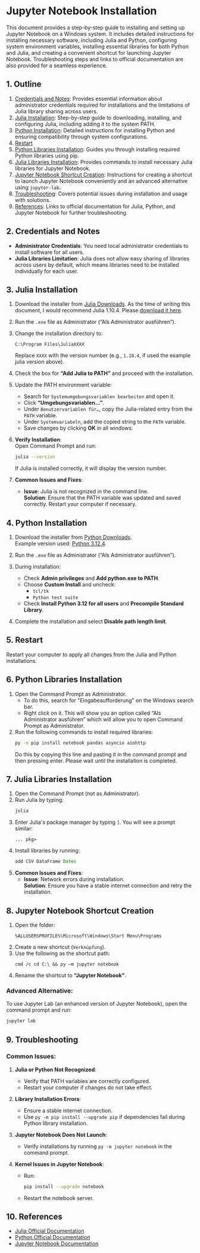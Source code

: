 # Jupyter Notebook Installation

This document provides a step-by-step guide to installing and setting up Jupyter Notebook on a Windows system. It includes detailed instructions for installing necessary software, including Julia and Python, configuring system environment variables, installing essential libraries for both Python and Julia, and creating a convenient shortcut for launching Jupyter Notebook. Troubleshooting steps and links to official documentation are also provided for a seamless experience.

## 1. Outline

1. [Credentials and Notes](#2-credentials-and-notes): Provides essential information about administrator credentials required for installations and the limitations of Julia library sharing across users.
2. [Julia Installation](#3-julia-installation): Step-by-step guide to downloading, installing, and configuring Julia, including adding it to the system PATH.
3. [Python Installation](#4-python-installation): Detailed instructions for installing Python and ensuring compatibility through system configurations.
4. [Restart](#5-restart)
5. [Python Libraries Installation](#6-python-libraries-installation): Guides you through installing required Python libraries using pip.
6. [Julia Libraries Installation](#7-julia-libraries-installation): Provides commands to install necessary Julia libraries for Jupyter Notebook.
7. [Jupyter Notebook Shortcut Creation](#8-jupyter-notebook-shortcut-creation): Instructions for creating a shortcut to launch Jupyter Notebook conveniently and an advanced alternative using `jupyter-lab`.
8. [Troubleshooting](#9-troubleshooting): Covers potential issues during installation and usage with solutions.
9. [References](#10-references): Links to official documentation for Julia, Python, and Jupyter Notebook for further troubleshooting.

## 2. Credentials and Notes

- **Administrator Credentials**: You need local administrator credentials to install software for all users.
- **Julia Libraries Limitation**: Julia does not allow easy sharing of libraries across users by default, which means libraries need to be installed individually for each user.

## 3. Julia Installation

1. Download the installer from [Julia Downloads](https://julialang.org/downloads/). As the time of writing this document, I would recommend Julia 1.10.4. Please [download it here](https://julialang-s3.julialang.org/bin/winnt/x64/1.10/julia-1.10.4-win64.exe).

2. Run the `.exe` file as Administrator (“Als Administrator ausführen”).

3. Change the installation directory to:

   ```
   C:\Program Files\JuliaXXXX
   ```

   Replace `XXXX` with the version number (e.g., `1.10.4`, if used the example julia version above).

4. Check the box for **“Add Julia to PATH”** and proceed with the installation.

5. Update the PATH environment variable:

   - Search for `Systemumgebungsvariablen bearbeiten` and open it.
   - Click **“Umgebungsvariablen…”**.
   - Under `Benutzervariablen für…`, copy the Julia-related entry from the `PATH` variable.
   - Under `Systemvariabeln`, add the copied string to the `PATH` variable.
   - Save changes by clicking **OK** in all windows.

6. **Verify Installation**:  
   Open Command Prompt and run:

   ```bash
   julia --version
   ```

   If Julia is installed correctly, it will display the version number.

7. **Common Issues and Fixes**:
   - **Issue**: Julia is not recognized in the command line.  
     **Solution**: Ensure that the PATH variable was updated and saved correctly. Restart your computer if necessary.

## 4. Python Installation

1. Download the installer from [Python Downloads](https://www.python.org/downloads/).  
   Example version used: [Python 3.12.4](https://www.python.org/ftp/python/3.12.4/python-3.12.4-amd64.exe).

2. Run the `.exe` file as Administrator (“Als Administrator ausführen”).

3. During installation:

   - Check **Admin privileges** and **Add python.exe to PATH**.
   - Choose **Custom Install** and uncheck:
     - `tcl/tk`
     - `Python test suite`
   - Check **Install Python 3.12 for all users** and **Precompile Standard Library**.

4. Complete the installation and select **Disable path length limit**.

## 5. Restart

Restart your computer to apply all changes from the Julia and Python installations.

## 6. Python Libraries Installation

1. Open the Command Prompt as Administrator.
   - To do this, search for "Eingabeaufforderung" on the Windows search bar.
   - Right click on it. This will show you an option called “Als Administrator ausführen” which will allow you to open Command Prompt as Administrator.
2. Run the following commands to install required libraries:
   ```bash
   py -m pip install notebook pandas asyncio aiohttp
   ```
   Do this by copying this line and pasting it in the command prompt and then pressing enter. Please wait until the installation is completed.

## 7. Julia Libraries Installation

1. Open the Command Prompt (not as Administrator).
2. Run Julia by typing:
   ```bash
   julia
   ```
3. Enter Julia's package manager by typing `]`. You will see a prompt similar:
   ```
   ... pkg>
   ```
4. Install libraries by running:
   ```julia
   add CSV DataFrame Dates
   ```
5. **Common Issues and Fixes**:
   - **Issue**: Network errors during installation.  
     **Solution**: Ensure you have a stable internet connection and retry the installation.

## 8. Jupyter Notebook Shortcut Creation

1. Open the folder:
   ```
   %ALLUSERSPROFILE%\Microsoft\Windows\Start Menu\Programs
   ```
2. Create a new shortcut (`Verknüpfung`).
3. Use the following as the shortcut path:
   ```
   cmd /c cd C:\ && py –m jupyter notebook
   ```
4. Rename the shortcut to **“Jupyter Notebook”**.

### Advanced Alternative:

To use Jupyter Lab (an enhanced version of Jupyter Notebook), open the command prompt and run:

```bash
jupyter lab
```

## 9. Troubleshooting

### Common Issues:

1. **Julia or Python Not Recognized**:

   - Verify that PATH variables are correctly configured.
   - Restart your computer if changes do not take effect.

2. **Library Installation Errors**:

   - Ensure a stable internet connection.
   - Use `py -m pip install --upgrade pip` if dependencies fail during Python library installation.

3. **Jupyter Notebook Does Not Launch**:

   - Verify installations by running `py -m jupyter notebook` in the command prompt.

4. **Kernel Issues in Jupyter Notebook**:
   - Run:
     ```bash
     pip install --upgrade notebook
     ```
   - Restart the notebook server.

## 10. References

- [Julia Official Documentation](https://docs.julialang.org/)
- [Python Official Documentation](https://docs.python.org/)
- [Jupyter Notebook Documentation](https://jupyter.org/documentation)
